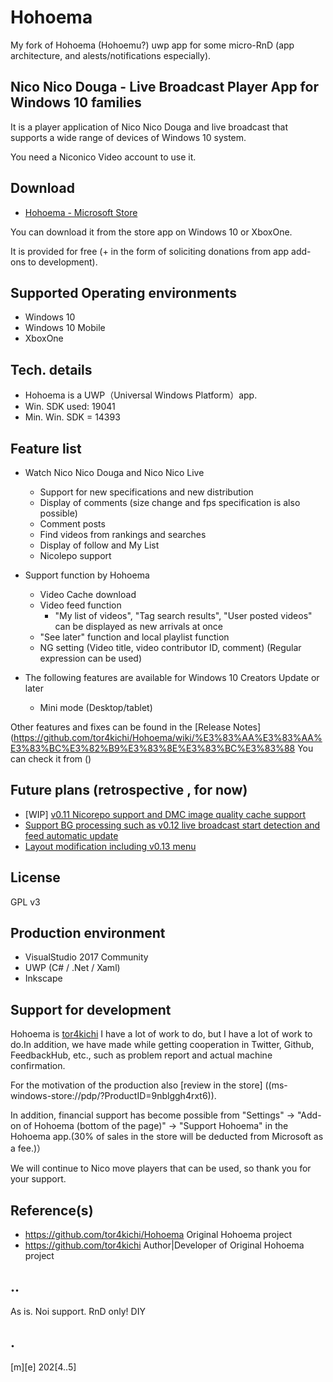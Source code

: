 # Hohoema
My fork of Hohoema (Hohoemu?) uwp app for some micro-RnD (app architecture,  and alests/notifications especially).

## Nico Nico Douga - Live Broadcast Player App for Windows 10 families

It is a player application of Nico Nico Douga and live broadcast that supports a wide range of devices of Windows 10 system.

You need a Niconico Video account to use it.

## Download

- [Hohoema - Microsoft Store](https://www.microsoft.com/ja-jp/store/p/hohoema/9nblggh4rxt6)

You can download it from the store app on Windows 10 or XboxOne.

It is provided for free (+ in the form of soliciting donations from app add-ons to development).


## Supported Operating environments 
* Windows 10
* Windows 10 Mobile
* XboxOne

## Tech. details
- Hohoema is a UWP（Universal Windows Platform）app.
- Win. SDK used: 19041
- Min. Win. SDK = 14393

## Feature list

* Watch Nico Nico Douga and Nico Nico Live
  * Support for new specifications and new distribution
  * Display of comments (size change and fps specification is also possible)
  * Comment posts
  * Find videos from rankings and searches
  * Display of follow and My List
  * Nicolepo support

* Support function by Hohoema
  * Video Cache download
  * Video feed function
    * "My list of videos", "Tag search results", "User posted videos" can be displayed as new arrivals at once
  * "See later" function and local playlist function
  * NG setting (Video title, video contributor ID, comment) (Regular expression can be used)

* The following features are available for Windows 10 Creators Update or later
  * Mini mode (Desktop/tablet)


Other features and fixes can be found in the [Release Notes] (https://github.com/tor4kichi/Hohoema/wiki/%E3%83%AA%E3%83%AA%E3%83%BC%E3%82%B9%E3%83%8E%E3%83%BC%E3%83%88 You can check it from ()

## Future plans (retrospective , for now)

* [WIP] [v0.11 Nicorepo support and DMC image quality cache support](https://github.com/tor4kichi/Hohoema/milestone/17)
* [Support BG processing such as v0.12 live broadcast start detection and feed automatic update](https://github.com/tor4kichi/Hohoema/milestone/4)
* [Layout modification including v0.13 menu](https://github.com/tor4kichi/Hohoema/milestone/18)


## License

GPL v3

## Production environment

* VisualStudio 2017 Community
* UWP (C# / .Net / Xaml)
* Inkscape


## Support for development

Hohoema is [tor4kichi](https://twitter.com/tor4kichi) I have a lot of work to do, but I have a lot of work to do.In addition, we have made while getting cooperation in Twitter, Github, FeedbackHub, etc., such as problem report and actual machine confirmation.

For the motivation of the production also [review in the store] ((ms-windows-store://pdp/?ProductID=9nblggh4rxt6)).

In addition, financial support has become possible from "Settings" → "Add-on of Hohoema (bottom of the page)" → "Support Hohoema" in the Hohoema app.(30% of sales in the store will be deducted from Microsoft as a fee.)）

We will continue to Nico move players that can be used, so thank you for your support.

## Reference(s)
- https://github.com/tor4kichi/Hohoema Original Hohoema project 
- https://github.com/tor4kichi Author|Developer of Original Hohoema project

## ..
As is. Noi support. RnD only! DIY

## .
[m][e] 202[4..5]